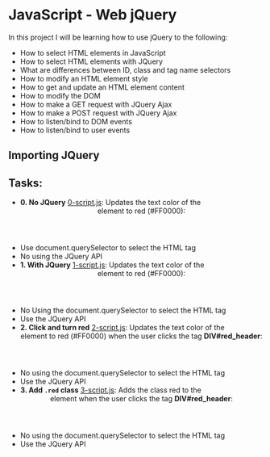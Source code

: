 # JavaScript - Web jQuery
In this project I will be learning how to use jQuery to the following:
- How to select HTML elements in JavaScript
- How to select HTML elements with JQuery
- What are differences between ID, class and tag name selectors
- How to modify an HTML element style
- How to get and update an HTML element content
- How to modify the DOM
- How to make a GET request with JQuery Ajax
- How to make a POST request with JQuery Ajax
- How to listen/bind to DOM events
- How to listen/bind to user events
## Importing JQuery
<head>
	<script src="https://code.jquery.com/jquery-3.2.1.min.js"></script>
</head>

## Tasks:
* **0. No JQuery**
[0-script.js](./0-script.js): Updates the text color of the <header> element to red (#FF0000):
* Use document.querySelector to select the HTML tag
* No using the JQuery API
* **1. With JQuery**
[1-script.js](./1-script.js): Updates the text color of the <header> element to red (#FF0000):
* No Using the document.querySelector to select the HTML tag
* Use the JQuery API
* **2. Click and turn red**
[2-script.js](./2-script.js): Updates the text color of the <header> element to red (#FF0000) when the user clicks the tag **DIV#red\_header**:
* No using the document.querySelector to select the HTML tag
* Use the JQuery API
* **3. Add `.red` class**
[3-script.js](./3-script.js): Adds the class red to the <header> element when the user clicks the tag **DIV#red\_header**:
* No using the document.querySelector to select the HTML tag
* Use the JQuery API
